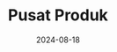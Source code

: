 ---
title: "Pusat Produk"
description: "Memfokuskan pada R&D dan pengeluaran produk getah berkualiti tinggi, produk merangkumi enam kategori utama: produk acuan getah, pad penyerap, meterai khusus, pundi minyak industri getah, getah campuran dan lain-lain, menyediakan penyelesaian getah profesional untuk pelbagai industri, dan boleh menyesuaikan meterai gabungan V-type bertetulang fabrik, roller roda Mecanum, pad penyerap getaran getah dan produk polimer lain yang sesuai untuk keadaan operasi yang keras."
date: "2024-08-18"
draft: false
keywords: ["produk getah", "produk acuan", "pad penyerap", "cincin meterai", "pundi minyak getah", "getah campuran", "kilang getah Shanghai"]
categories:
  - name: "Produk Acuan Polimer"
    slug: "polymer-molded"
    description: "Pengeluaran profesional pelbagai produk acuan getah, termasuk roller roda Mecanum, aksesori automotif dan lain-lain"
    product_count: 12
    image: "/images/products/polymer-molded/mecanum-wheel-roller/thumb.jpg"
    
  - name: "Pad Penyerap Polimer" 
    slug: "shock-absorber"
    description: "Pad penyerap dan modul penyerap prestasi tinggi, digunakan secara meluas dalam penyerapan getaran peralatan industri"
    product_count: 7
    image: "/images/products/shock-absorber/special-shock-pad/thumb.jpg"
    
  - name: "Produk Meterai Khusus"
    slug: "special-sealing" 
    description: "Meterai V-type bertetulang fabrik, komponen meterai hidraulik dan penyelesaian meterai khusus lain"
    product_count: 11
    image: "/images/products/special-sealing/fabric-v-seal/thumb.jpg"
    
  - name: "Pundi Minyak Industri Getah"
    slug: "industrial-oil-bladder"
    description: "Pundi minyak getah transformer, pengeluaran tersuai pundi minyak getah untuk peralatan industri"
    product_count: 2
    image: "/images/products/industrial-oil-bladder/transformer-oil-bladder/thumb.jpg"
    
  - name: "Produk Getah Campuran"
    slug: "mixed-rubber"
    description: "Penyesuaian getah campuran pelbagai formula, memenuhi keperluan aplikasi industri yang berbeza"
    product_count: 1
    image: "/images/products/mixed-rubber/custom-mixed-rubber/thumb.jpg"
    
  - name: "Produk Tersuai Bukan Standard"  
    slug: "custom-products"
    description: "Perkhidmatan penyesuaian produk getah bukan standard seperti sambungan getah kedudukan lengan kotak gandar dan lain-lain"
    product_count: 3
    image: "/images/products/custom-products/axle-box-rubber-joint/thumb.jpg"
---